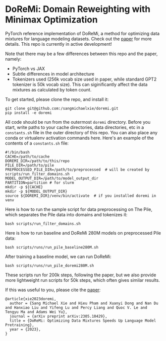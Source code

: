 # DoReMi: Domain Reweighting with Minimax Optimization

PyTorch reference implementation of DoReMi, a method for optimizing data mixtures for language modeling datasets. Check out the [paper](https://arxiv.org/abs/2305.10429) for more details. This repo is currently in active development!

Note that there may be a few differences between this repo and the paper, namely:
- PyTorch vs JAX
- Subtle differences in model architecture
- Tokenizers used (256k vocab size used in paper, while standard GPT2 tokenizer is 50k vocab size). This can siginificantly affect the data mixtures as calculated by token count.

To get started, please clone the repo, and install it:
```
git clone git@github.com:/sangmichaelxie/doremi.git
pip install -e doremi
```

All code should be run from the outermost `doremi` directory.
Before you start, write paths to your cache directories, data directories, etc in a `constants.sh` file in the outer directory of this repo. You can also place any conda or virtualenv activation commands here. Here's an example of the contents of a `constants.sh` file:
```
#!/bin/bash
CACHE=/path/to/cache
DOREMI_DIR=/path/to/this/repo
PILE_DIR=/path/to/pile
PREPROCESSED_PILE_DIR=/path/to/preprocessed  # will be created by scripts/run_filter_domains.sh
MODEL_OUTPUT_DIR=/path/to/model_output_dir
PARTITION=partition # for slurm
mkdir -p ${CACHE}
mkdir -p ${MODEL_OUTPUT_DIR}
source ${DOREMI_DIR}/venv/bin/activate  # if you installed doremi in venv
```

Here is how to run the sample script for data preprocessing on The Pile, which separates the Pile data into domains and tokenizes it:
```
bash scripts/run_filter_domains.sh
```
Here is how to run baseline and DoReMi 280M models on preprocessed Pile data:
```
bash scripts/runs/run_pile_baseline280M.sh
```
After training a baseline model, we can run DoReMi:
```
bash scripts/runs/run_pile_doremi280M.sh
```
These scripts run for 200k steps, following the paper, but we also provide more lightweight run scripts for 50k steps, which often gives similar results.

If this was useful to you, please cite the [paper](https://arxiv.org/abs/2305.10429):
```
@article{xie2023doremi,
  author = {Sang Michael Xie and Hieu Pham and Xuanyi Dong and Nan Du and Hanxiao Liu and Yifeng Lu and Percy Liang and Quoc V. Le and Tengyu Ma and Adams Wei Yu},
  journal = {arXiv preprint arXiv:2305.10429},
  title = {DoReMi: Optimizing Data Mixtures Speeds Up Language Model Pretraining},
  year = {2023},
}
```
